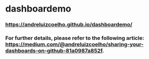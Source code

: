 # dashboardemo

### https://andreluizcoelho.github.io/dashboardemo/

### For further details, please refer to the following article: https://medium.com/@andreluizcoelho/sharing-your-dashboards-on-github-81a0987a852f.
